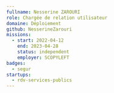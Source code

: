 ```yaml
---
fullname: Nesserine ZAROURI
role: Chargée de relation utilisateur
domaine: Déploiement
github: NesserineZarouri
missions:
  - start: 2022-04-12
    end: 2023-04-28
    status: independent
    employer: SCOPYLEFT
badges:
  - segur
startups:
  - rdv-services-publics
---
```


